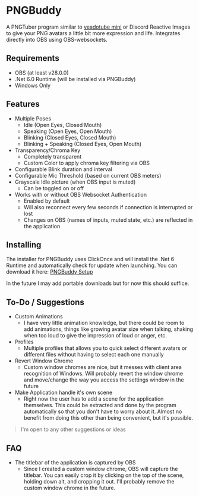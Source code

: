 # PNGBuddy
A PNGTuber program similar to [veadotube mini](https://olmewe.itch.io/veadotube-mini?download) or Discord Reactive Images to give your PNG avatars a little bit more expression and life. Integrates directly into OBS using OBS-websockets.

## Requirements
- OBS (at least v28.0.0)
- .Net 6.0 Runtime (will be installed via PNGBuddy)
- Windows Only

## Features
- Multiple Poses
  - Idle (Open Eyes, Closed Mouth)
  - Speaking (Open Eyes, Open Mouth)
  - Blinking (Closed Eyes, Closed Mouth)
  - Blinking + Speaking (Closed Eyes, Open Mouth) 
- Transparency/Chroma Key
  - Completely transparent
  - Custom Color to apply chroma key filtering via OBS
- Configurable Blink duration and interval
- Configurable Mic Threshold (based on current OBS meters)
- Grayscale Idle picture (when OBS input is muted)
  - Can be toggled on or off
- Works with or without OBS Websocket Authentication
  - Enabled by default
  - Will also reconnect every few seconds if connection is interrupted or lost
  - Changes on OBS (names of inputs, muted state, etc.) are reflected in the application

## Installing
The installer for PNGBuddy uses ClickOnce and will install the .Net 6 Runtime and automatically check for update when launching. You can download it here: 
[PNGBuddy Setup](https://raw.githubusercontent.com/UnseenFaith/PNGBuddy/master/Installer/setup.exe)

In the future I may add portable downloads but for now this should suffice.

## To-Do / Suggestions
- Custom Animations
  - I have very little animation knowledge, but there could be room to add animations, things like growing avatar size when talking, shaking when too loud to give the impression of loud or anger, etc.
- Profiles
  - Multiple profiles that allows you to quick select different avatars or different files without having to select each one manually
- Revert Window Chrome
  - Custom window chromes are nice, but it messes with client area recognition of Windows. Will probably revert the window chrome and move/change the way you access the settings window in the future
- Make Application handle it's own scene
  - Right now the user has to add a scene for the application themselves. This could be extracted and done by the program automatically so that you don't have to worry about it. Almost no benefit from doing this other than being convenient, but it's possible.

> I'm open to any other suggestions or ideas


## FAQ
- The titlebar of the application is captured by OBS
  - Since I created a custom window chrome, OBS will capture the titlebar. You can easily crop it by clicking on the top of the scene, holding down alt, and cropping it out. I'll probably remove the custom window chrome in the future.









